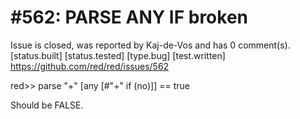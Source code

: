 
#562: PARSE ANY IF broken
================================================================================
Issue is closed, was reported by Kaj-de-Vos and has 0 comment(s).
[status.built] [status.tested] [type.bug] [test.written]
<https://github.com/red/red/issues/562>

red>> parse "+" [any [#"+" if (no)]]
== true

Should be FALSE.



